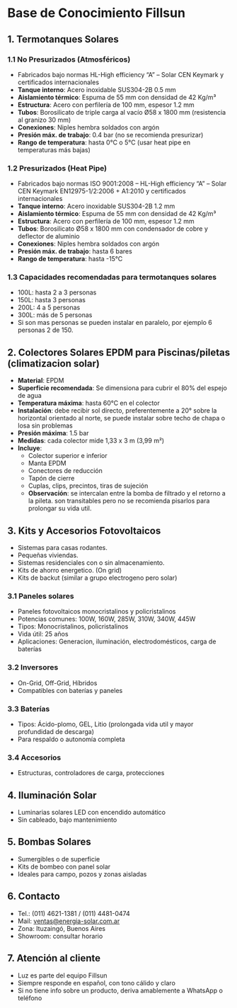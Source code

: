 
# Base de Conocimiento Fillsun

## 1. Termotanques Solares

### 1.1 No Presurizados (Atmosféricos)
- Fabricados bajo normas HL-High efficiency “A” – Solar CEN Keymark y certificados internacionales
- **Tanque interno**: Acero inoxidable SUS304-2B 0.5 mm
- **Aislamiento térmico**: Espuma de 55 mm con densidad de 42 Kg/m³
- **Estructura**: Acero con perfilería de 100 mm, espesor 1.2 mm
- **Tubos**: Borosilicato de triple carga al vacío Ø58 x 1800 mm (resistencia al granizo 30 mm)
- **Conexiones**: Niples hembra soldados con argón
- **Presión máx. de trabajo**: 0.4 bar (no se recomienda presurizar)
- **Rango de temperatura**: hasta 0°C o 5°C (usar heat pipe en temperaturas más bajas)

### 1.2 Presurizados (Heat Pipe)
- Fabricados bajo normas ISO 9001:2008 – HL-High efficiency “A” – Solar CEN Keymark EN12975-1/2:2006 + A1:2010 y certificados internacionales
- **Tanque interno**: Acero inoxidable SUS304-2B 1.2 mm
- **Aislamiento térmico**: Espuma de 55 mm con densidad de 42 Kg/m³
- **Estructura**: Acero con perfilería de 100 mm, espesor 1.2 mm
- **Tubos**: Borosilicato Ø58 x 1800 mm con condensador de cobre y deflector de aluminio
- **Conexiones**: Niples hembra soldados con argón
- **Presión máx. de trabajo**: hasta 6 bares
- **Rango de temperatura**: hasta -15°C

### 1.3 Capacidades recomendadas para termotanques solares
- 100L: hasta 2 a 3 personas
- 150L: hasta 3 personas
- 200L: 4 a 5 personas
- 300L: más de 5 personas
- Si son mas personas se pueden instalar en paralelo, por ejemplo 6 personas 2 de 150.

## 2. Colectores Solares EPDM para Piscinas/piletas (climatizacion solar)

- **Material**: EPDM
- **Superficie recomendada**: Se dimensiona para cubrir el 80% del espejo de agua
- **Temperatura máxima**: hasta 60°C en el colector
- **Instalación**: debe recibir sol directo, preferentemente a 20° sobre la horizontal orientado al norte, se puede instalar sobre techo de chapa o losa sin problemas
- **Presión máxima**: 1.5 bar
- **Medidas**: cada colector mide 1,33 x 3 m (3,99 m²)
- **Incluye**:
  - Colector superior e inferior
  - Manta EPDM
  - Conectores de reducción
  - Tapón de cierre
  - Cuplas, clips, precintos, tiras de sujeción
  - **Observación**: se intercalan entre la bomba de filtrado y el retorno a la pileta. son transitables pero no se recomienda pisarlos para prolongar su vida util.

## 3. Kits y Accesorios Fotovoltaicos
- Sistemas para casas rodantes.
- Pequeñas viviendas.
- Sistemas residenciales con o sin almacenamiento.
- Kits de ahorro energetico. (On grid)
- Kits de backut (similar a grupo electrogeno pero solar)

### 3.1 Paneles solares
- Paneles fotovoltaicos monocristalinos y policristalinos
- Potencias comunes: 100W, 160W, 285W, 310W, 340W, 445W
- Tipos: Monocristalinos, policristalinos
- Vida útil: 25 años
- Aplicaciones: Generacion, iluminación, electrodomésticos, carga de baterías

### 3.2 Inversores
- On-Grid, Off-Grid, Híbridos
- Compatibles con baterías y paneles

### 3.3 Baterías
- Tipos: Ácido-plomo, GEL, Litio (prolongada vida util y mayor profundidad de descarga)
- Para respaldo o autonomía completa

### 3.4 Accesorios
- Estructuras, controladores de carga, protecciones

## 4. Iluminación Solar
- Luminarias solares LED con encendido automático
- Sin cableado, bajo mantenimiento

## 5. Bombas Solares
- Sumergibles o de superficie
- Kits de bombeo con panel solar
- Ideales para campo, pozos y zonas aisladas

## 6. Contacto
- Tel.: (011) 4621-1381 / (011) 4481-0474
- Mail: ventas@energia-solar.com.ar
- Zona: Ituzaingó, Buenos Aires
- Showroom: consultar horario

## 7. Atención al cliente
- Luz es parte del equipo Fillsun
- Siempre responde en español, con tono cálido y claro
- Si no tiene info sobre un producto, deriva amablemente a WhatsApp o teléfono
